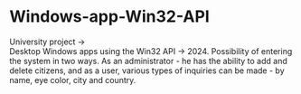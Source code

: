 # Windows-app-Win32-API
University project ->  
Desktop Windows apps using the Win32 API -> 2024. Possibility of entering the system in two ways. As an administrator - he has the ability to add and delete citizens, and as a user, various types of inquiries can be made - by name, eye color, city and country.
